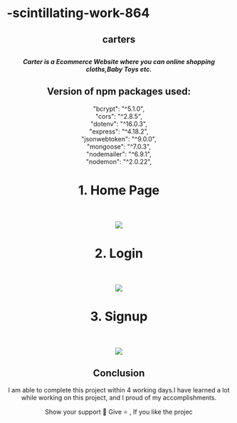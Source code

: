 # -scintillating-work-864


<div align="center">
<h2>carters<h2>
<h5>Carter is a Ecommerce Website where you can online shopping cloths,Baby Toys etc.</h5>

  <h2>Version of npm packages used:</h2>
  "bcrypt": "^5.1.0",
  <br>
    "cors": "^2.8.5",
  <br>
    "dotenv": "^16.0.3",
  <br>
    "express": "^4.18.2",
  <br>
    "jsonwebtoken": "^9.0.0",
  <br>
    "mongoose": "^7.0.3",  
  <br>
    "nodemailer": "^6.9.1",
  <br>
    "nodemon": "^2.0.22",
  <br>
   <h1>1.  Home Page  </h1><br><br>
  <img src="https://i.imgur.com/1X1nUSW.png">
  
  
  <h1>2. Login  </h1>
  <br><br>
  <img src="https://i.imgur.com/pMI4tWT.png">

  
   <h1>3. Signup  </h1>
 
  <br><br>
  <img src="https://i.imgur.com/fP5Tcza.png">

## Conclusion
 I am able to complete this project within 4 working days.I have learned a lot while working on this project, and I proud of my accomplishments.

Show your support 🙌
Give ⭐ , If you like the projec
